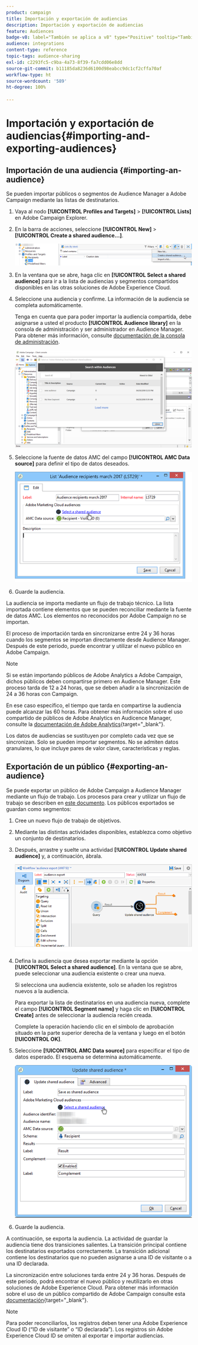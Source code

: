```yaml
---
product: campaign
title: Importación y exportación de audiencias
description: Importación y exportación de audiencias
feature: Audiences
badge-v8: label="También se aplica a v8" type="Positive" tooltip="También se aplica a Campaign v8"
audience: integrations
content-type: reference
topic-tags: audience-sharing
exl-id: c2293fc5-c9ba-4a73-8f39-fa7cdd06e8dd
source-git-commit: b11185da8236d6100d98eabcc9dc1cf2cffa70af
workflow-type: ht
source-wordcount: '589'
ht-degree: 100%

---
```



# Importación y exportación de audiencias{#importing-and-exporting-audiences}



## Importación de una audiencia {#importing-an-audience}

Se pueden importar públicos o segmentos de Audience Manager a Adobe Campaign mediante las listas de destinatarios.

1. Vaya al nodo **[!UICONTROL Profiles and Targets]** > **[!UICONTROL Lists]** en Adobe Campaign Explorer.
1. En la barra de acciones, seleccione **[!UICONTROL New]** > **[!UICONTROL Create a shared audience...]**.

   ![](assets/aam_import_audience.png)

1. En la ventana que se abre, haga clic en **[!UICONTROL Select a shared audience]** para ir a la lista de audiencias y segmentos compartidos disponibles en las otras soluciones de Adobe Experience Cloud.
1. Seleccione una audiencia y confirme. La información de la audiencia se completa automáticamente.

   Tenga en cuenta que para poder importar la audiencia compartida, debe asignarse a usted el producto **[!UICONTROL Audience library]** en la consola de administración y ser administrador en Audience Manager. Para obtener más información, consulte [documentación de la consola de administración](https://helpx.adobe.com/es/enterprise/admin-guide.html).

   ![](assets/aam_import_audience_3.png)

1. Seleccione la fuente de datos AMC del campo **[!UICONTROL AMC Data source]** para definir el tipo de datos deseados.

   ![](assets/aam_import_audience_2.png)

1. Guarde la audiencia.

La audiencia se importa mediante un flujo de trabajo técnico. La lista importada contiene elementos que se pueden reconciliar mediante la fuente de datos AMC. Los elementos no reconocidos por Adobe Campaign no se importan.

El proceso de importación tarda en sincronizarse entre 24 y 36 horas cuando los segmentos se importan directamente desde Audience Manager. Después de este periodo, puede encontrar y utilizar el nuevo público en Adobe Campaign.

>[!NOTE]
>
>Si se están importando públicos de Adobe Analytics a Adobe Campaign, dichos públicos deben compartirse primero en Audience Manager. Este proceso tarda de 12 a 24 horas, que se deben añadir a la sincronización de 24 a 36 horas con Campaign.
>
>En ese caso específico, el tiempo que tarda en compartirse la audiencia puede alcanzar las 60 horas. Para obtener más información sobre el uso compartido de públicos de Adobe Analytics en Audicence Manager, consulte la [documentación de Adobe Analytics](https://experienceleague.adobe.com/docs/analytics/components/segmentation/segmentation-workflow/seg-publish.html?lang=es){target="_blank"}.

Los datos de audiencias se sustituyen por completo cada vez que se sincronizan. Solo se pueden importar segmentos. No se admiten datos granulares, lo que incluye pares de valor clave, características y reglas.

## Exportación de un público {#exporting-an-audience}

Se puede exportar un público de Adobe Campaign a Audience Manager mediante un flujo de trabajo. Los procesos para crear y utilizar un flujo de trabajo se describen en [este documento](../../workflow/using/building-a-workflow.md). Los públicos exportados se guardan como segmentos:

1. Cree un nuevo flujo de trabajo de objetivos.
1. Mediante las distintas actividades disponibles, establezca como objetivo un conjunto de destinatarios.
1. Después, arrastre y suelte una actividad **[!UICONTROL Update shared audience]** y, a continuación, ábrala.

   ![](assets/aam_export_example.png)

1. Defina la audiencia que desea exportar mediante la opción **[!UICONTROL Select a shared audience]**. En la ventana que se abre, puede seleccionar una audiencia existente o crear una nueva.

   Si selecciona una audiencia existente, solo se añaden los registros nuevos a la audiencia.

   Para exportar la lista de destinatarios en una audiencia nueva, complete el campo **[!UICONTROL Segment name]** y haga clic en **[!UICONTROL Create]** antes de seleccionar la audiencia recién creada.

   Complete la operación haciendo clic en el símbolo de aprobación situado en la parte superior derecha de la ventana y luego en el botón **[!UICONTROL OK]**.

1. Seleccione **[!UICONTROL AMC Data source]** para especificar el tipo de datos esperado. El esquema se determina automáticamente.

   ![](assets/aam_export_audience_activity.png)

1. Guarde la audiencia.

A continuación, se exporta la audiencia. La actividad de guardar la audiencia tiene dos transiciones salientes. La transición principal contiene los destinatarios exportados correctamente. La transición adicional contiene los destinatarios que no pueden asignarse a una ID de visitante o a una ID declarada.

La sincronización entre soluciones tarda entre 24 y 36 horas. Después de este periodo, podrá encontrar el nuevo público y reutilizarlo en otras soluciones de Adobe Experience Cloud. Para obtener más información sobre el uso de un público compartido de Adobe Campaign consulte esta [documentación](https://experienceleague.adobe.com/es/docs/core-services/interface/services/audiences/create){target="_blank"}.

>[!NOTE]
>
>Para poder reconciliarlos, los registros deben tener una Adobe Experience Cloud ID (“ID de visitante” o “ID declarada”). Los registros sin Adobe Experience Cloud ID se omiten al exportar e importar audiencias.
